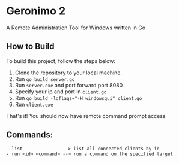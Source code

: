 # Geronimo 2

A Remote Administration Tool for Windows written in Go

## How to Build

To build this project, follow the steps below:

1. Clone the repository to your local machine.
2. Run `go build server.go`
3. Run `server.exe` and port forward port 8080
4. Specify your ip and port in `client.go`
5. Run `go build -ldflags="-H windowsgui" client.go`
6. Run ``client.exe``

That's it! You should now have remote command prompt access 

## Commands:
```
- list               --> list all connected clients by id
- run <id> <command> --> run a command on the specified target
```